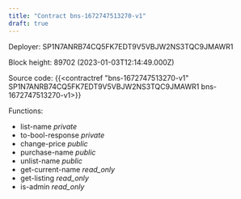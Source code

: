 ```yaml
---
title: "Contract bns-1672747513270-v1"
draft: true
---
```

Deployer: SP1N7ANRB74CQ5FK7EDT9V5VBJW2NS3TQC9JMAWR1


 



Block height: 89702 (2023-01-03T12:14:49.000Z)

Source code: {{<contractref "bns-1672747513270-v1" SP1N7ANRB74CQ5FK7EDT9V5VBJW2NS3TQC9JMAWR1 bns-1672747513270-v1>}}

Functions:

* list-name _private_
* to-bool-response _private_
* change-price _public_
* purchase-name _public_
* unlist-name _public_
* get-current-name _read_only_
* get-listing _read_only_
* is-admin _read_only_
